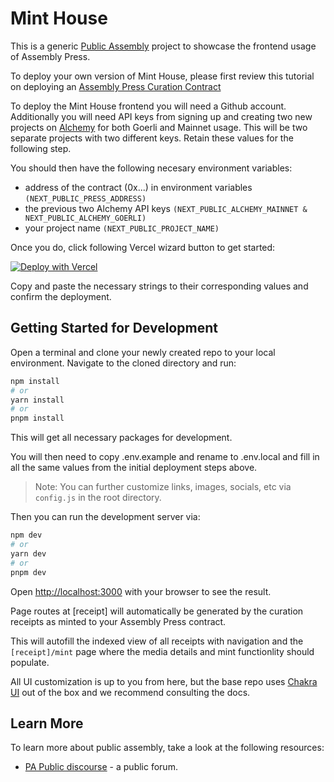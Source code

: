 # Mint House

This is a generic [Public Assembly](https://www.public---assembly.com/about) project to showcase the frontend usage of Assembly Press.

To deploy your own version of Mint House, please first review this tutorial on deploying an [Assembly Press Curation Contract](https://forum.public---assembly.com/chat/c/-/77/12524)

To deploy the Mint House frontend you will need a Github account. Additionally you will need API keys from signing up and creating two new projects on [Alchemy](https://www.alchemy.com/) for both Goerli and Mainnet usage. This will be two separate projects with two different keys. Retain these values for the following step.

You should then have the following necesary environment variables:

- address of the contract (0x...) in environment variables `(NEXT_PUBLIC_PRESS_ADDRESS)`
- the previous two Alchemy API keys `(NEXT_PUBLIC_ALCHEMY_MAINNET & NEXT_PUBLIC_ALCHEMY_GOERLI)`
- your project name `(NEXT_PUBLIC_PROJECT_NAME)`

Once you do, click following Vercel wizard button to get started:

[![Deploy with Vercel](https://vercel.com/button)](https://vercel.com/new/clone?repository-url=https%3A%2F%2Fgithub.com%2Fpublic-assembly%2Fmint-house&env=NEXT_PUBLIC_PRESS_ADDRESS,NEXT_PUBLIC_ALCHEMY_MAINNET,NEXT_PUBLIC_ALCHEMY_GOERLI,NEXT_PUBLIC_PROJECT_NAME&envDescription=More%20info%20on%20API%20keys%20needed&envLink=https%3A%2F%2Fgithub.com%2Fpublic-assembly%2Fmint-house%2Fblob%2Fdevelopment%2FREADME.md)

Copy and paste the necessary strings to their corresponding values and confirm the deployment.

## Getting Started for Development

Open a terminal and clone your newly created repo to your local environment. Navigate to the cloned directory and run:

```bash
npm install
# or
yarn install
# or
pnpm install
```

This will get all necessary packages for development.

You will then need to copy .env.example and rename to .env.local and fill in all the same values from the initial deployment steps above.

> Note: You can further customize links, images, socials, etc via `config.js` in the root directory.

Then you can run the development server via:

```bash
npm dev
# or
yarn dev
# or
pnpm dev
```

Open [http://localhost:3000](http://localhost:3000) with your browser to see the result.

Page routes at [receipt] will automatically be generated by the curation receipts as minted to your Assembly Press contract.

This will autofill the indexed view of all receipts with navigation and the `[receipt]/mint` page where the media details and mint functionlity should populate.

All UI customization is up to you from here, but the base repo uses [Chakra UI](https://chakra-ui.com/) out of the box and we recommend consulting the docs.

## Learn More

To learn more about public assembly, take a look at the following resources:

- [PA Public discourse](https://forum.public---assembly.com) - a public forum.
